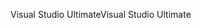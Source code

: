 <span data-ttu-id="c915a-101">Visual Studio Ultimate</span><span class="sxs-lookup"><span data-stu-id="c915a-101">Visual Studio Ultimate</span></span>